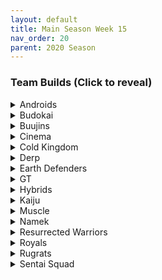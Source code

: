 ```yaml
---
layout: default
title: Main Season Week 15
nav_order: 20
parent: 2020 Season
---
```


### Team Builds (Click to reveal)

<details>
  <summary>Androids</summary>

* Home Map: Glacier
* Music: Boss Ganges
* Weekly Bench:
* Boost Store: None


</details>

<details>
  <summary>Budokai</summary>

</details>

<details>
  <summary>Buujins</summary>

</details>

<details>
  <summary>Cinema</summary>


</details>

<details>
  <summary>Cold Kingdom </summary>


</details>

<details>
  <summary>Derp</summary>

</details>

<details>
  <summary>Earth Defenders</summary>

</details>

<details>
  <summary>GT</summary>

</details>

<details>
  <summary>Hybrids</summary>


</details>

<details>
  <summary>Kaiju</summary>

</details>

<details>
  <summary>Muscle</summary>


</details>

<details>
  <summary>Namek</summary>

</details>

<details>
  <summary>Resurrected Warriors</summary>

</details>


<details>
  <summary>Royals</summary>

</details>

<details>
  <summary>Rugrats</summary>

</details>

<details>
  <summary>Sentai Squad</summary>

</details>